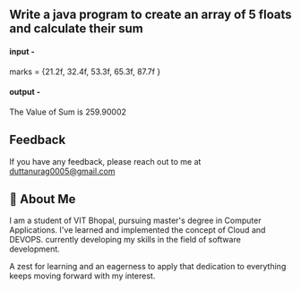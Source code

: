 ## Write a java program to create an array of 5 floats and calculate their sum

#### input - 
marks = {21.2f, 32.4f, 53.3f, 65.3f, 87.7f }

#### output -

The Value of Sum is 259.90002


## Feedback

If you have any feedback, please reach out to me at duttanurag0005@gmail.com



## 🚀 About Me
I am a student of VIT Bhopal, pursuing master's degree in Computer Applications.
I've learned and implemented the concept of Cloud and DEVOPS. currently developing my skills in the field of software development.

A zest for learning and an eagerness to apply that dedication to everything keeps moving forward with my interest.